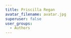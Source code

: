 ```yaml
---
title: Priscilla Regan
avatar_filename: avatar.jpg
superuser: false
user_groups:
  - Authors
---
```

